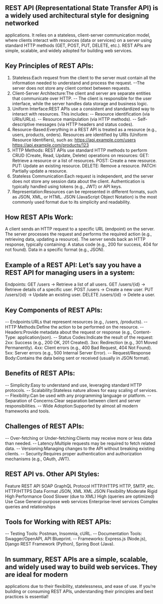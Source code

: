 ## REST API (Representational State Transfer API) is a widely used architectural style for designing networked 
   applications. It relies on a stateless, client-server communication model, where clients interact with resources 
   (data or services) on a server using standard HTTP methods (GET, POST, PUT, DELETE, etc.). REST APIs are simple, 
   scalable, and widely adopted for building web services.

## Key Principles of REST APIs:
1. Stateless:Each request from the client to the server must contain all the information needed to understand and process 
   the request.
   --The server does not store any client context between requests.
2. Client-Server Architecture:The client and server are separate entities that communicate over HTTP.
   -- The client is responsible for the user interface, while the server handles data storage and business logic.
3. Uniform Interface:REST APIs use a consistent and standardized way to interact with resources.
   This includes:
   -- Resource identification (via URIs/URLs).
   -- Resource manipulation (via HTTP methods).
   -- Self-descriptive messages (via HTTP headers and status codes).
4. Resource-Based:Everything in a REST API is treated as a resource (e.g., users, products, orders).
   Resources are identified by URIs (Uniform Resource Identifiers), such as:
   https://api.example.com/users
   https://api.example.com/products/123
5. HTTP Methods:
   REST APIs use standard HTTP methods to perform CRUD (Create, Read, Update, Delete) operations on resources:
   GET: Retrieve a resource or a list of resources.
   POST: Create a new resource.
   PUT: Update an existing resource.
   DELETE: Remove a resource.
   PATCH: Partially update a resource.
6. Stateless Communication:Each request is independent, and the server does not store any session data about the client.
   Authentication is typically handled using tokens (e.g., JWT) or API keys.
7. Representation:Resources can be represented in different formats, such as JSON, XML, or HTML.
   JSON (JavaScript Object Notation) is the most commonly used format due to its simplicity and readability.

## How REST APIs Work:
   A client sends an HTTP request to a specific URL (endpoint) on the server.
   The server processes the request and performs the required action (e.g., retrieving data, updating a resource).
   The server sends back an HTTP response, typically containing:
   A status code (e.g., 200 for success, 404 for not found).
   Data in a specific format (e.g., JSON).

## Example of a REST API: Let’s say you have a REST API for managing users in a system:
Endpoints:
GET /users → Retrieve a list of all users.
GET /users/{id} → Retrieve details of a specific user.
POST /users → Create a new user.
PUT /users/{id} → Update an existing user.
DELETE /users/{id} → Delete a user.

## Key Components of REST APIs:
-- Endpoints:URLs that represent resources (e.g., /users, /products).
-- HTTP Methods:Define the action to be performed on the resource.
-- Headers:Provide metadata about the request or response (e.g., Content-Type: application/json).
-- Status Codes:Indicate the result of the request:
   2xx: Success (e.g., 200 OK, 201 Created).
   3xx: Redirection (e.g., 301 Moved Permanently).
   4xx: Client errors (e.g., 400 Bad Request, 404 Not Found).
   5xx: Server errors (e.g., 500 Internal Server Error).
-- Request/Response Body:Contains the data being sent or received (usually in JSON format).

## Benefits of REST APIs:
-- Simplicity:Easy to understand and use, leveraging standard HTTP protocols.
-- Scalability:Stateless nature allows for easy scaling of services.
-- Flexibility:Can be used with any programming language or platform.
-- Separation of Concerns:Clear separation between client and server responsibilities.
-- Wide Adoption:Supported by almost all modern frameworks and tools.

## Challenges of REST APIs:
-- Over-fetching or Under-fetching:Clients may receive more or less data than needed.
-- Latency:Multiple requests may be required to fetch related data.
-- Versioning:Managing changes to the API without breaking existing clients.
-- Security:Requires proper authentication and authorization mechanisms (e.g., OAuth, JWT).

## REST API vs. Other API Styles:
Feature                 	REST API	            SOAP	                     GraphQL
Protocol	               HTTP/HTTPS	          HTTP, SMTP, etc.	           HTTP/HTTPS
Data Format	                JSON, XML	             XML	                     JSON
Flexibility	                Moderate	            Rigid	                     High
Performance	                  Good	            Slower (due to XML)	           High (queries are optimized)
Use Case	    General-purpose web services	Enterprise-level services	  Complex queries and relationships

## Tools for Working with REST APIs:
-- Testing Tools:
   Postman, Insomnia, cURL.
-- Documentation Tools:
   Swagger/OpenAPI, API Blueprint.
-- Frameworks:
   Express.js (Node.js), Django REST Framework (Python), Spring Boot (Java).

## In summary, REST APIs are a simple, scalable, and widely used way to build web services. They are ideal for modern 
   applications due to their flexibility, statelessness, and ease of use. If you’re building or consuming REST APIs, 
   understanding their principles and best practices is essential! 